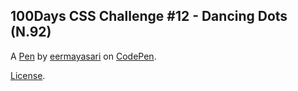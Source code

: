 100Days CSS Challenge #12 - Dancing Dots (N.92)
-----------------------------------------------


A [Pen](https://codepen.io/eermayasari/pen/ebegvv) by [eermayasari](https://codepen.io/eermayasari) on [CodePen](https://codepen.io).

[License](https://codepen.io/eermayasari/pen/ebegvv/license).